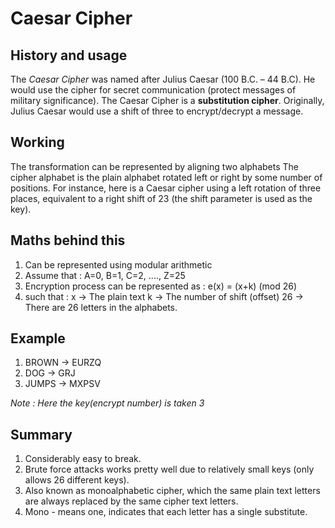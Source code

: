 # Caesar Cipher

## History and usage


The _Caesar Cipher_ was named after Julius Caesar (100 B.C. – 44 B.C). He would use the cipher for secret communication (protect messages of military significance). The Caesar Cipher is a **substitution cipher**. Originally, Julius Caesar would use a shift of three to encrypt/decrypt a message.


## Working
The transformation can be represented by aligning two alphabets
The cipher alphabet is the plain alphabet rotated left or right by some number of positions. For instance, here is a Caesar cipher using a left rotation of three places, equivalent to a right shift of 23 (the shift parameter is used as the key).


## Maths behind this

1. Can be represented using modular arithmetic
2. Assume that : A=0, B=1, C=2, ...., Z=25
3. Encryption process can be represented as : e(x) = (x+k) (mod 26)
4. such that :
    x -> The plain text
    k -> The number of shift (offset)
    26 -> There are 26 letters in the alphabets.


## Example
1. BROWN -> EURZQ
2. DOG -> GRJ
3. JUMPS -> MXPSV

_Note : Here the key(encrypt number) is taken 3_


## Summary

1. Considerably easy to break.
2. Brute force attacks works pretty well due to relatively small keys (only allows 26 different keys).
3. Also known as monoalphabetic cipher, which the same plain text letters are always replaced by the same cipher text letters.
4. Mono - means one, indicates that each letter has a single substitute.
